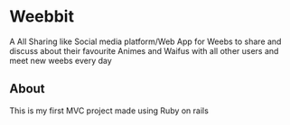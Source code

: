 # Weebbit
 A All Sharing like Social media platform/Web App for Weebs to share and discuss about their favourite Animes and Waifus with all other users and meet new weebs every day

## About
This is my first MVC project made using Ruby on rails 
